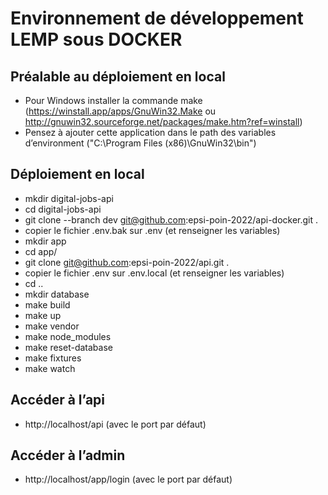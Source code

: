 # Environnement de développement LEMP sous DOCKER

## Préalable au déploiement en local
- Pour Windows installer la commande make (https://winstall.app/apps/GnuWin32.Make ou http://gnuwin32.sourceforge.net/packages/make.htm?ref=winstall)
- Pensez à ajouter cette application dans le path des variables d’environment ("C:\Program Files (x86)\GnuWin32\bin")

## Déploiement en local
- mkdir digital-jobs-api
- cd digital-jobs-api
- git clone --branch dev git@github.com:epsi-poin-2022/api-docker.git .
- copier le fichier .env.bak sur .env (et renseigner les variables)
- mkdir app
- cd app/
- git clone git@github.com:epsi-poin-2022/api.git .
- copier le fichier .env sur .env.local (et renseigner les variables)
- cd ..
- mkdir database
- make build
- make up
- make vendor
- make node_modules
- make reset-database
- make fixtures
- make watch

## Accéder à l’api
- http://localhost/api (avec le port par défaut)

## Accéder à l’admin
- http://localhost/app/login (avec le port par défaut)
